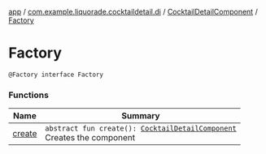 [app](../../../index.md) / [com.example.liquorade.cocktaildetail.di](../../index.md) / [CocktailDetailComponent](../index.md) / [Factory](./index.md)

# Factory

`@Factory interface Factory`

### Functions

| Name | Summary |
|---|---|
| [create](create.md) | `abstract fun create(): `[`CocktailDetailComponent`](../index.md)<br>Creates the component |
